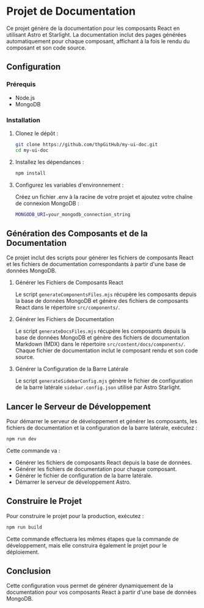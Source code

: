 # Projet de Documentation

Ce projet génère de la documentation pour les composants React en utilisant Astro et Starlight. La documentation inclut des pages générées automatiquement pour chaque composant, affichant à la fois le rendu du composant et son code source.

## Configuration

### Prérequis

- Node.js
- MongoDB

### Installation

1. Clonez le dépôt :

   ```bash
   git clone https://github.com/thpGitHub/my-ui-doc.git
   cd my-ui-doc 
   ```

2. Installez les dépendances :

   ```bash
   npm install
   ```

3. Configurez les variables d'environnement :

    Créez un fichier .env à la racine de votre projet et ajoutez votre chaîne de connexion MongoDB :

   ```bash
   MONGODB_URI=your_mongodb_connection_string
   ```

## Génération des Composants et de la Documentation

  Ce projet inclut des scripts pour générer les fichiers de composants React et les fichiers de documentation correspondants à partir d'une base de données MongoDB.

1. Générer les Fichiers de Composants React

    Le script `generateComponentsFiles.mjs` récupère les composants depuis la base     de données MongoDB et génère des fichiers de composants React dans le répertoire       `src/components/`.

2. Générer les Fichiers de Documentation

    Le script `generateDocsFiles.mjs` récupère les composants depuis la base de     données MongoDB et génère des fichiers de documentation Markdown (MDX) dans le  répertoire `src/content/docs/components/`. Chaque fichier de documentation   inclut le composant rendu et son code source.

3. Générer la Configuration de la Barre Latérale

    Le script `generateSidebarConfig.mjs` génère le fichier de configuration de la  barre latérale `sidebar.config.json` utilisé par Astro Starlight.

## Lancer le Serveur de Développement

Pour démarrer le serveur de développement et générer les composants, les fichiers de documentation et la configuration de la barre latérale, exécutez :

```bash
npm run dev
```

Cette commande va :

- Générer les fichiers de composants React depuis la base de données.
- Générer les fichiers de documentation pour chaque composant.
- Générer le fichier de configuration de la barre latérale.
- Démarrer le serveur de développement Astro.

## Construire le Projet

Pour construire le projet pour la production, exécutez :

```bash
npm run build
```

Cette commande effectuera les mêmes étapes que la commande de développement, mais elle construira également le projet pour le déploiement.

## Conclusion

Cette configuration vous permet de générer dynamiquement de la documentation pour vos composants React à partir d'une base de données MongoDB.
